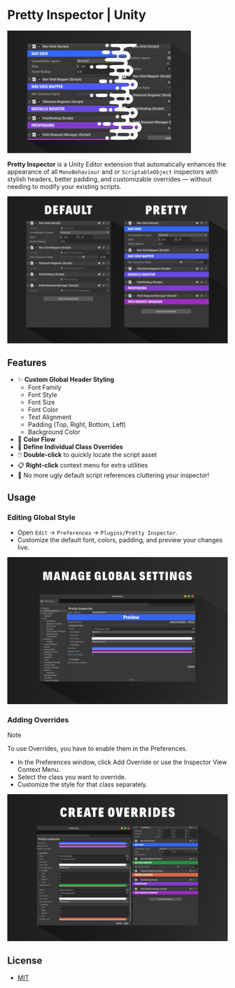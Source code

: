 # Pretty Inspector | Unity

![Comparation](https://github.com/hexdogstudio/pretty-inspector/blob/main/Images/pretty-inspector-promo-img-04.png)

<b>Pretty Inspector</b> is a Unity Editor extension that automatically enhances the appearance of all `MonoBehaviour` and or `ScriptableObject` inspectors with stylish headers, better padding, and customizable overrides — without needing to modify your existing scripts.

![Comparation](https://github.com/hexdogstudio/pretty-inspector/blob/main/Images/pretty-inspector-promo-img-01.png)

## Features
- ✨ **Custom Global Header Styling**  
  - Font Family
  - Font Style
  - Font Size  
  - Font Color  
  - Text Alignment  
  - Padding (Top, Right, Bottom, Left)  
  - Background Color
- 🌈 **Color Flow**
- 🎯 **Define Individual Class Overrides**
- 🖱️ **Double-click** to quickly locate the script asset
- 📋 **Right-click** context menu for extra utilities
- 🚫 No more ugly default script references cluttering your inspector!

## Usage

### Editing Global Style
- Open `Edit` → `Preferences` → `Plugins/Pretty Inspector`.
- Customize the default font, colors, padding, and preview your changes live.

![Comparation](https://github.com/hexdogstudio/pretty-inspector/blob/main/Images/pretty-inspector-promo-img-02.png)

### Adding Overrides
>[!Note]
> To use Overrides, you have to enable them in the Preferences.

- In the Preferences window, click Add Override or use the Inspector View Context Menu.
- Select the class you want to override.
- Customize the style for that class separately.

![Comparation](https://github.com/hexdogstudio/pretty-inspector/blob/main/Images/pretty-inspector-promo-img-03.png)

## License
- [MIT](https://choosealicense.com/licenses/mit/)
